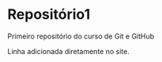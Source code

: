 # Repositório1
 Primeiro repositório do curso de Git e GitHub
 
 Linha adicionada diretamente no site.
